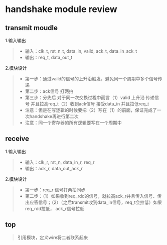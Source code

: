 # handshake module review

## transmit moudle

1.输入输出

> - 输入：clk_t, rst_n_t, data_in, vaild, ack_t, data_in_ack_t
> - 输出：req_t, data_out_t

2.模块设计

> - 第一步：通过vaild的信号的上升沿触发，避免同一个周期中多个信号传递
> - 第二步：ack信号 打两拍
> - 第三步：分先后 对于同一次交换过程中而言（1）valid 上升沿 传递信号 并且拉高req_t（2）收到ack信号 接受data_in 并且拉低req_t
> - 注意：但是在写逻辑的时候要把（2）写在（1）的前面，保证完成了一次handshake再进行第二次
> - 注意：同一个寄存器的所有逻辑要写在一个周期中

## receive

1.输入输出

> - 输入：clk_r, rst_n, data_in_r, req_r
> - 输出：ack_r, data_out_ack_r

2.模块设计

> - 第一步：req_r 信号打两拍同步
> - 第二步：（1）如果收到req_rdd的信号，就拉高ack_r并且传入信号、传出应答信号；（2）（之后transmit收到data_in信号，req_t会拉低）如果req_rdd拉低， ack_r信号拉低

## top

> 引用模块，定义wire将二者联系起来
